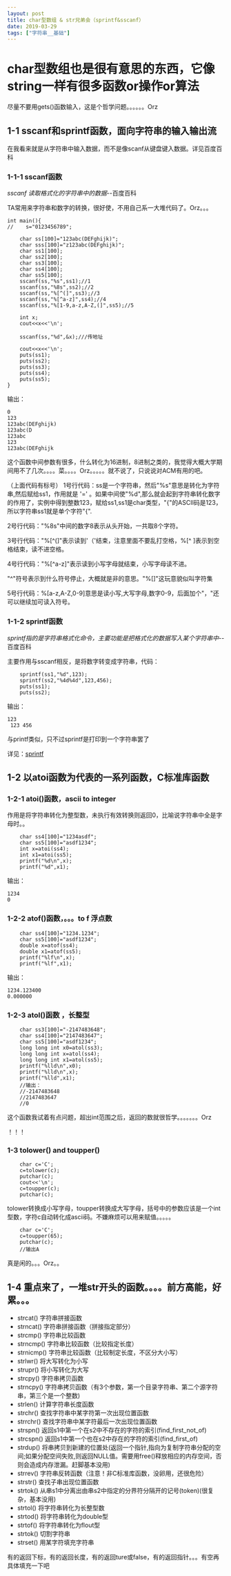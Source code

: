 ```yaml
---
layout: post
title: char型数组 & str兄弟会（sprintf&sscanf）
date: 2019-03-29
tags: ["字符串__基础"]
---
```


<!-- wp:heading {"level":1} -->

# char型数组也是很有意思的东西，它像string一样有很多函数or操作or算法

<!-- /wp:heading -->

<!-- wp:paragraph -->

尽量不要用gets()函数输入，这是个哲学问题。。。。。。Orz

<!-- /wp:paragraph -->

<!-- wp:heading -->

## 1-1 sscanf和sprintf函数，面向字符串的输入输出流

<!-- /wp:heading -->

<!-- wp:paragraph -->

在我看来就是从字符串中输入数据，而不是像scanf从键盘键入数据。详见百度百科

<!-- /wp:paragraph -->

<!-- wp:heading {"level":3} -->

### 1-1-1 sscanf函数

<!-- /wp:heading -->

<!-- wp:paragraph -->

_sscanf 读取格式化的字符串中的数据_--百度百科

<!-- /wp:paragraph -->

<!-- wp:paragraph -->

TA常用来字符串和数字的转换，很好使，不用自己系一大堆代码了。Orz。。。

<!-- /wp:paragraph -->

<!-- wp:code -->

    int main(){    
    //    s="0123456789";

        char ss[100]="123abc(DEFghijk)";
        char sss[100]="z123abc(DEFghijk)";
        char ss1[100];
        char ss2[100];
        char ss3[100];
        char ss4[100];
        char ss5[100];
        sscanf(ss,"%s",ss1);//1
        sscanf(ss,"%8s",ss2);//2
        sscanf(ss,"%[^(]",ss3);//3
        sscanf(ss,"%[^a-z]",ss4);//4
        sscanf(ss,"%[1-9,a-z,A-Z,(]",ss5);//5

        int x;
        cout<<x<<'\n';

        sscanf(ss,"%d",&x);///传地址

        cout<<x<<'\n';
        puts(ss1);
        puts(ss2);
        puts(ss3);
        puts(ss4);
        puts(ss5);
    }

<!-- /wp:code -->

<!-- wp:paragraph -->

输出：

<!-- /wp:paragraph -->

<!-- wp:code -->

    0
    123
    123abc(DEFghijk)
    123abc(D
    123abc
    123
    123abc(DEFghijk

<!-- /wp:code -->

<!-- wp:paragraph -->

这个函数中间参数有很多，什么转化为16进制，8进制之类的，我觉得大概大学期间用不了几次。。。。菜。。。。Orz。。。。。就不说了，只说说对ACM有用的吧。

<!-- /wp:paragraph -->

<!-- wp:paragraph -->

（上面代码有标号） 1号行代码：ss是一个字符串，然后"%s"意思是转化为字符串,然后赋给ss1，作用就是 '=' 。如果中间使"%d",那么就会起到字符串转化数字的作用了，实例中得到整数123，赋给ss1,ss1是char类型，"{"的ASCII码是123，所以字符串ss1就是单个字符"{".

<!-- /wp:paragraph -->

<!-- wp:paragraph -->

2号行代码："%8s"中间的数字8表示从头开始，一共取8个字符。

<!-- /wp:paragraph -->

<!-- wp:paragraph -->

3号行代码："%[^(]"表示读到'（'结束，注意里面不要乱打空格，%[^ ]表示到空格结束，读不进空格。

<!-- /wp:paragraph -->

<!-- wp:paragraph -->

4号行代码："%[^a-z]"表示读到小写字母就结束，小写字母读不进。

<!-- /wp:paragraph -->

<!-- wp:paragraph -->

"^"符号表示到什么符号停止，大概就是非的意思。"%[]"这玩意貌似叫字符集

<!-- /wp:paragraph -->

<!-- wp:paragraph -->

5号行代码：%[a-z,A-Z,0-9]意思是读小写,大写字母,数字0-9，后面加个"，"还可以继续加可读入符号。

<!-- /wp:paragraph -->

<!-- wp:heading {"level":3} -->

### 1-1-2 sprintf函数

<!-- /wp:heading -->

<!-- wp:paragraph -->

_sprintf指的是字符串格式化命令，主要功能是把格式化的数据写入某个字符串中_--百度百科

<!-- /wp:paragraph -->

<!-- wp:paragraph -->

主要作用与sscanf相反，是将数字转变成字符串，代码：

<!-- /wp:paragraph -->

<!-- wp:code -->

        sprintf(ss1,"%d",123);
        sprintf(ss2,"%4d%4d",123,456);
        puts(ss1);
        puts(ss2);

<!-- /wp:code -->

<!-- wp:paragraph -->

输出：

<!-- /wp:paragraph -->

<!-- wp:code -->

    123
     123 456

<!-- /wp:code -->

<!-- wp:paragraph -->

与printf类似，只不过sprintf是打印到一个字符串罢了

<!-- /wp:paragraph -->

<!-- wp:paragraph -->

详见：[sprintf](https://blog.csdn.net/oyhb_1992/article/details/75095472)

<!-- /wp:paragraph -->

<!-- wp:heading -->

## 1-2 以atoi函数为代表的一系列函数，C标准库函数

<!-- /wp:heading -->

<!-- wp:heading {"level":3} -->

### 1-2-1 atoi()函数，ascii to integer

<!-- /wp:heading -->

<!-- wp:paragraph -->

作用是将字符串转化为整型数，未执行有效转换则返回0，比喻说字符串中全是字母时。。

<!-- /wp:paragraph -->

<!-- wp:code -->

        char ss4[100]="1234asdf";
        char ss5[100]="asdf1234";
        int x=atoi(ss4);
        int x1=atoi(ss5);
        printf("%d\n",x);
        printf("%d",x1);

<!-- /wp:code -->

<!-- wp:paragraph -->

输出：

<!-- /wp:paragraph -->

<!-- wp:code -->

    1234
    0

<!-- /wp:code -->

<!-- wp:heading {"level":3} -->

### 1-2-2 atof()函数，。。。to f 浮点数

<!-- /wp:heading -->

<!-- wp:code -->

        char ss4[100]="1234.1234";
        char ss5[100]="asdf1234";
        double x=atof(ss4);
        double x1=atof(ss5);
        printf("%lf\n",x);
        printf("%lf",x1);

<!-- /wp:code -->

<!-- wp:paragraph -->

输出：

<!-- /wp:paragraph -->

<!-- wp:code -->

    1234.123400
    0.000000

<!-- /wp:code -->

<!-- wp:heading {"level":3} -->

### 1-2-3 atol()函数 ，长整型

<!-- /wp:heading -->

<!-- wp:code -->

        char ss3[100]="-2147483648";
        char ss4[100]="2147483647";
        char ss5[100]="asdf1234";
        long long int x0=atol(ss3);
        long long int x=atol(ss4);
        long long int x1=atol(ss5);
        printf("%lld\n",x0);
        printf("%lld\n",x);
        printf("%lld",x1);
        //输出：
        //-2147483648
        //2147483647
        //0

<!-- /wp:code -->

<!-- wp:paragraph -->

这个函数我试着有点问题，超出int范围之后，返回的数就很哲学。。。。。。。Orz

<!-- /wp:paragraph -->

<!-- wp:paragraph -->

！！！

<!-- /wp:paragraph -->

<!-- wp:heading {"level":3} -->

### 1-3 tolower() and toupper()

<!-- /wp:heading -->

<!-- wp:code -->

        char c='C';
        c=tolower(c);
        putchar(c);
        cout<<'\n';
        c=toupper(c);
        putchar(c);

<!-- /wp:code -->

<!-- wp:paragraph -->

tolower转换成小写字母，toupper转换成大写字母，括号中的参数应该是一个int型数，字符c自动转化成ascii码。不嫌麻烦可以用来赋值。。。。。

<!-- /wp:paragraph -->

<!-- wp:code -->

        char c='C';
        c=toupper(65);
        putchar(c);
        //输出A

<!-- /wp:code -->

<!-- wp:paragraph -->

真是闲的。。。Orz。。

<!-- /wp:paragraph -->

<!-- wp:heading -->

## 1-4 重点来了，一堆str开头的函数。。。。前方高能，好累。。。

<!-- /wp:heading -->

<!-- wp:list -->

*   strcat() 字符串拼接函数
*   strncat() 字符串拼接函数（拼接指定部分）
*   strcmp() 字符串比较函数
*   strncmp() 字符串比较函数（比较指定长度）
*   strnicmp() 字符串比较函数（比较制定长度，不区分大小写）
*   strlwr() 将大写转化为小写
*   strupr() 将小写转化为大写
*   strcpy() 字符串拷贝函数
*   strncpy() 字符串拷贝函数（有3个参数，第一个目录字符串、第二个源字符串，第三个是一个整数)
*   strlen() 计算字符串长度函数
*   strchr() 查找字符串中某字符第一次出现位置函数
*   strrchr() 查找字符串中某字符最后一次出现位置函数
*   strspn() 返回s1中第一个在s2中不存在的字符的索引(find_first_not_of)
*   strcspn() 返回s1中第一个也在s2中存在的字符的索引(find_first_of)
*   strdup() 将串拷贝到新建的位置处(返回一个指针,指向为复制字符串分配的空间;如果分配空间失败,则返回NULL值。需要用free()释放相应的内存空间，否则会造成内存泄漏。赶脚基本没用)
*   strrev() 字符串反转函数（注意！非C标准库函数，没卵用，还很危险）
*   strstr() 查找子串出现位置函数
*   strtok() 从串s1中分离出由串s2中指定的分界符分隔开的记号(token)(很复杂，基本没用)
*   strtol() 将字符串转化为长整型数
*   strtod() 将字符串转化为double型
*   strtof() 将字符串转化为flout型
*   strtok() 切割字符串
*   strset() 用某字符填充字符串
<!-- /wp:list -->

<!-- wp:paragraph -->

有的返回下标，有的返回长度，有的返回ture或false，有的返回指针。。。有空再具体填充一下吧  

<!-- /wp:paragraph -->